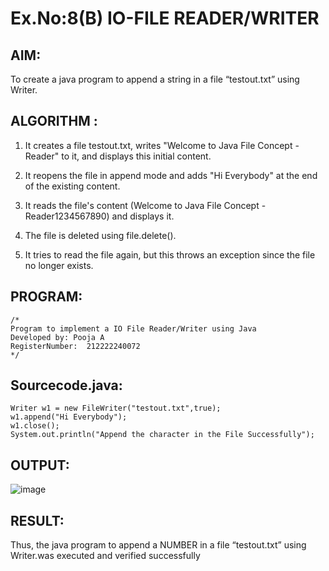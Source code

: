# Ex.No:8(B) IO-FILE READER/WRITER
## AIM:
To create a java program to append a string in a file “testout.txt” using Writer.


## ALGORITHM :
1.	It creates a file testout.txt, writes "Welcome to Java File Concept -Reader" to it, and displays this initial content.

2.	It reopens the file in append mode and adds "Hi Everybody" at the end of the existing content.
3.	It reads the file's content (Welcome to Java File Concept -Reader1234567890) and displays it.
4.	The file is deleted using file.delete().
5.	It tries to read the file again, but this throws an exception since the file no longer exists.



## PROGRAM:
 ```
/*
Program to implement a IO File Reader/Writer using Java
Developed by: Pooja A
RegisterNumber:  212222240072
*/
```

## Sourcecode.java:

```
Writer w1 = new FileWriter("testout.txt",true);  
w1.append("Hi Everybody");  
w1.close();  
System.out.println("Append the character in the File Successfully");  
```

## OUTPUT:

![image](https://github.com/user-attachments/assets/2b8d9885-79ca-4ae7-9af3-fc89ad666c26)


## RESULT:
Thus, the java program to append a NUMBER in a file “testout.txt” using Writer.was executed and verified successfully
